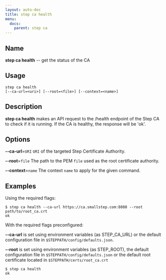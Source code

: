 ```yaml
---
layout: auto-doc
title: step ca health
menu:
  docs:
    parent: step ca
---
```


## Name
**step ca health** -- get the status of the CA

## Usage

```raw
step ca health
[--ca-url=<uri>] [--root=<file>] [--context=<name>]
```

## Description

**step ca health** makes an API request to the /health
endpoint of the Step CA to check if it is running. If the CA is healthy, the
response will be 'ok'.

## Options


**--ca-url**=`URI`
`URI` of the targeted Step Certificate Authority.

**--root**=`file`
The path to the PEM `file` used as the root certificate authority.

**--context**=`name`
The context `name` to apply for the given command.

## Examples

Using the required flags:
```shell
$ step ca health --ca-url https://ca.smallstep.com:8080 --root path/to/root_ca.crt
ok
```

With the required flags preconfigured:

**--ca-url** is set using environment variables (as STEP_CA_URL) or the default
configuration file in `$STEPPATH/config/defaults.json`.

**--root** is set using environment variables (as STEP_ROOT), the default
configuration file in `$STEPPATH/config/defaults.json` or the default root
certificate located in `$STEPPATH/certs/root_ca.crt`

```shell
$ step ca health
ok
```

